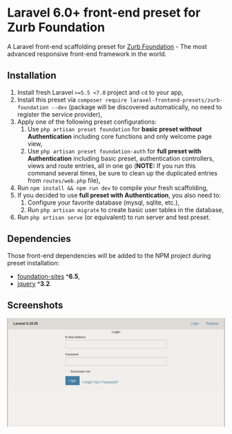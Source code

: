 # Laravel 6.0+ front-end preset for Zurb Foundation

A Laravel front-end scaffolding preset for [Zurb Foundation](https://get.foundation/) - The most advanced responsive front-end framework in the world.

## Installation

1. Install fresh Laravel `>=5.5 <7.0` project and `cd` to your app,
2. Install this preset via `composer require laravel-frontend-presets/zurb-foundation --dev` (package will be discovered automatically, no need to register the service provider),
3. Apply one of the following preset configurations:
   1. Use `php artisan preset foundation` for **basic preset without Authentication** including core functions and only welcome page view,
   2. Use `php artisan preset foundation-auth` for **full preset with Authentication** including basic preset, authentication controllers, views and route entries, all in one go (**NOTE:** If you run this command several times, be sure to clean up the duplicated entries from `routes/web.php` file),
4. Run `npm install && npm run dev` to compile your fresh scaffolding,
5. If you decided to use **full preset with Authentication**, you also need to:
   1. Configure your favorite database (mysql, sqlite, etc.),
   2. Run `php artisan migrate` to create basic user tables in the database,
7. Run `php artisan serve` (or equivalent) to run server and test preset.

## Dependencies

Those front-end dependencies will be added to the NPM project during preset installation:

* [foundation-sites](https://www.npmjs.com/package/foundation-sites) **^6.5**,
* [jquery](https://www.npmjs.com/package/jquery) **^3.2**.

## Screenshots

![Foundation login screen](/screenshots/foundation_login_screen.png)
